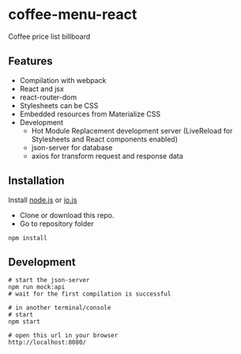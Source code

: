 # coffee-menu-react
Coffee price list billboard


## Features

* Compilation with webpack
* React and jsx
* react-router-dom
* Stylesheets can be CSS
* Embedded resources from Materialize CSS
* Development
  * Hot Module Replacement development server (LiveReload for Stylesheets and React components enabled)
  * json-server for database
  * axios for transform request and response data
  
 ## Installation

Install [node.js](https://nodejs.org) or [io.js](https://iojs.org)

* Clone or download this repo.
* Go to repository folder 
``` text
npm install
```

## Development

``` text
# start the json-server
npm run mock:api
# wait for the first compilation is successful

# in another terminal/console
# start 
npm start

# open this url in your browser
http://localhost:8080/
```
